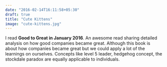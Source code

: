 ```yaml
---
date: "2016-02-14T16:11:58+05:30"
draft: true
title: "Cute Kittens"
image: "cute-kittens.jpg"
---
```


I read **Good to Great in January 2016**. An awesome read sharing detailed analysis on how good companies became great. Although this book is about how companies became great but we could apply a lot of the learnings on ourselves. Concepts like level 5 leader, hedgehog concept, the stockdale paradox are equally applicable to individuals.
